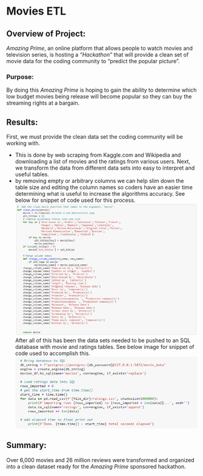 # Movies ETL

## Overview of Project:
*Amazing Prime*, an online platform that allows people to watch movies and television series, is hosting a *“Hackathon”* that will provide a clean set of movie data for the coding community to “predict the popular picture”. 

### Purpose: 
By doing this *Amazing Prime* is hoping to gain the ability to determine which low budget movies being release will become popular so they can buy the streaming rights at a bargain.
## Results:
First, we must provide the clean data set the coding community will be working with.
-	This is done by web scraping from Kaggle.com and Wikipedia and downloading a list of movies and the ratings from various users. 
Next, we transform the data from different data sets into easy to interpret and useful tables. 
-	by removing empty or arbitrary columns we can help slim down the table size and editing the column names so coders have an easier time determining what is useful to increase the algorithms accuracy.  See below for snippet of code used for this process. 
![](https://github.com/Apollo619/Movies-ETL/blob/main/Resources/clean%20movie%20code.PNG)
After all of this has been the data sets needed to be pushed to an SQL database with movie and ratings tables. See below image for snippet of code used to accomplish this. 
![](https://github.com/Apollo619/Movies-ETL/blob/main/Resources/to%20sql%20code.PNG)

## Summary:
Over 6,000 movies and 26 million reviews were transformed and organized into a clean dataset ready for the *Amazing Prime* sponsored hackathon. 
